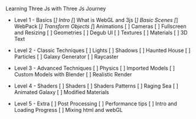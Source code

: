 Learning Three Js with Three Js Journey

* Level 1 - Basics
    [*] Intro
    [*] What is WebGL and 3js
    [*] Basic Scenes
    [*] WebPack
    [*] Transform Objects
    [*] Animations
    [ ] Cameras
    [ ] Fullscreen and Resizing
    [ ] Geometries
    [ ] Degub UI
    [ ] Textures
    [ ] Materials
    [ ] 3D Text

* Level 2 - Classic Techniques
    [ ] Lights
    [ ] Shadows
    [ ] Haunted House
    [ ] Particles
    [ ] Galaxy Generator
    [ ] Raycaster

* Level 3 - Advanced Techniques
    [ ] Physics
    [ ] Imported Models
    [ ] Custom Models with Blender
    [ ] Realistic Render

* Level 4 - Shaders
    [ ] Shaders
    [ ] Shaders Patterns
    [ ] Raging Sea
    [ ] Animated Galaxy
    [ ] Modified Materials

* Level 5 - Extra
    [ ] Post Processing
    [ ] Performance tips
    [ ] Intro and Loading Progress
    [ ] Mixing html and webGL